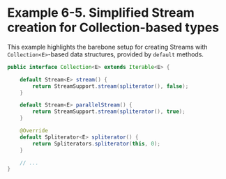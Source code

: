 # Example 6-5. Simplified Stream creation for Collection<E>-based types

This example highlights the barebone setup for creating Streams with `Collection<E>`-based data structures, provided by `default` methods.

```java
public interface Collection<E> extends Iterable<E> {

    default Stream<E> stream() {
        return StreamSupport.stream(spliterator(), false);
    }

    default Stream<E> parallelStream() {
        return StreamSupport.stream(spliterator(), true);
    }

    @Override
    default Spliterator<E> spliterator() {
        return Spliterators.spliterator(this, 0);
    }

    // ...
}
```
